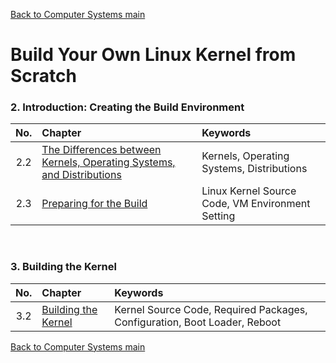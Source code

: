 [Back to Computer Systems main](../../../README.md)

# Build Your Own Linux Kernel from Scratch

### 2. Introduction: Creating the Build Environment
|No.|Chapter|Keywords|
|:-:|:------|:-------|
|2.2|[The Differences between Kernels, Operating Systems, and Distributions](02_02/note.md)|Kernels, Operating Systems, Distributions|
|2.3|[Preparing for the Build](02_03/note.md)|Linux Kernel Source Code, VM Environment Setting|

<br>

### 3. Building the Kernel
|No.|Chapter|Keywords|
|:-:|:------|:-------|
|3.2|[Building the Kernel](03_02/note.md)|Kernel Source Code, Required Packages, Configuration, Boot Loader, Reboot|



[Back to Computer Systems main](../../../README.md)